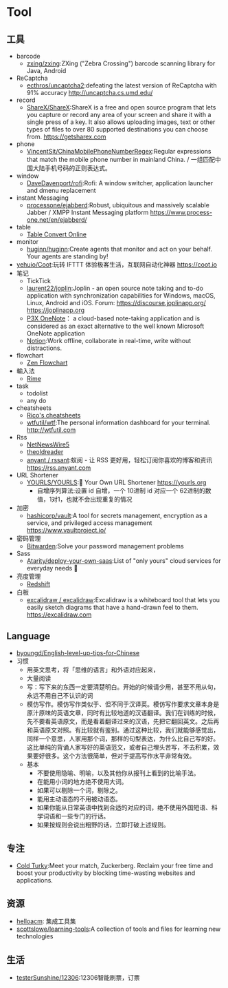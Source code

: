 # Tool

## 工具

* barcode
    - [zxing/zxing](https://github.com/zxing/zxing):ZXing ("Zebra Crossing") barcode scanning library for Java, Android
* ReCaptcha
    - [ecthros/uncaptcha2](https://github.com/ecthros/uncaptcha2):defeating the latest version of ReCaptcha with 91% accuracy http://uncaptcha.cs.umd.edu/
* record
    - [ShareX/ShareX](https://github.com/ShareX/ShareX):ShareX is a free and open source program that lets you capture or record any area of your screen and share it with a single press of a key. It also allows uploading images, text or other types of files to over 80 supported destinations you can choose from. https://getsharex.com
* phone
    - [VincentSit/ChinaMobilePhoneNumberRegex](https://github.com/VincentSit/ChinaMobilePhoneNumberRegex):Regular expressions that match the mobile phone number in mainland China. / 一组匹配中国大陆手机号码的正则表达式。
* window
    - [DaveDavenport/rofi](https://github.com/DaveDavenport/rofi):Rofi: A window switcher, application launcher and dmenu replacement
* instant Messaging
    - [processone/ejabberd](https://github.com/processone/ejabberd):Robust, ubiquitous and massively scalable Jabber / XMPP Instant Messaging platform https://www.process-one.net/en/ejabberd/
* table
    - [Table Convert Online](https://tableconvert.com/)
* monitor
    - [huginn/huginn](https://github.com/huginn/huginn):Create agents that monitor and act on your behalf. Your agents are standing by!
* [yehuio/Coot](https://github.com/yehuio/Coot):玩转 IFTTT 体验极客生活，互联网自动化神器 https://coot.io
* 笔记
    - TickTick
    - [laurent22/joplin](https://github.com/laurent22/joplin):Joplin - an open source note taking and to-do application with synchronization capabilities for Windows, macOS, Linux, Android and iOS. Forum: https://discourse.joplinapp.org/ https://joplinapp.org
    - [P3X OneNote](link)： a cloud-based note-taking application and is considered as an exact alternative to the well known Microsoft OneNote application
    - [Notion](https://www.notion.so/):Work offline, collaborate in real-time, write without distractions.
* flowchart
    - [Zen Flowchart](https://www.zenflowchart.com)
* 輸入法
    - [Rime](https://rime.im)
* task
    - todolist
    - any do
* cheatsheets
    - [Rico's cheatsheets](https://devhints.io/)
    - [wtfutil/wtf](https://github.com/wtfutil/wtf):The personal information dashboard for your terminal. http://wtfutil.com
* Rss
    - [NetNewsWire5](https://github.com/brentsimmons/NetNewsWire/releases/download/mac-5.0.2/NetNewsWire5.0.2.zip)
    - [theoldreader](https://theoldreader.com/)
    - [anyant / rssant](https://github.com/anyant/rssant):蚁阅 - 让 RSS 更好用，轻松订阅你喜欢的博客和资讯 https://rss.anyant.com
* URL Shortener
    - [YOURLS/YOURLS](https://github.com/YOURLS/YOURLS):🔗 Your Own URL Shortener https://yourls.org
        + 自增序列算法:设置 id 自增，一个 10进制 id 对应一个 62进制的数值，1对1，也就不会出现重复的情况
* 加密
    - [hashicorp/vault](https://github.com/hashicorp/vault):A tool for secrets management, encryption as a service, and privileged access management https://www.vaultproject.io/
* 密码管理
    - [Bitwarden](https://bitwarden.com/):Solve your password management problems
* Sass
    - [Atarity/deploy-your-own-saas](https://github.com/Atarity/deploy-your-own-saas):List of "only yours" cloud services for everyday needs 🏴
* 亮度管理
    - [Redshift](http://jonls.dk/redshift/)
* 白板
    - [excalidraw / excalidraw](https://github.com/excalidraw/excalidraw):Excalidraw is a whiteboard tool that lets you easily sketch diagrams that have a hand-drawn feel to them. https://excalidraw.com
## Language

* [byoungd/English-level-up-tips-for-Chinese](https://github.com/byoungd/English-level-up-tips-for-Chinese)
* 习惯
    - 用英文思考，将「思维的语言」和外语对应起来，
    - 大量阅读
    - 写：写下来的东西一定要清楚明白。开始的时候请少用，甚至不用从句，永远不用自己不认识的词
    - 模仿写作。模仿写作类似于、但不同于汉译英。模仿写作要求文章本身是原汁原味的英语文章，同时有比较地道的汉语翻译。我们在训练的时候，先不要看英语原文，而是看着翻译过来的汉语，先把它翻回英文。之后再和英语原文对照。有比较就有鉴别。通过这种比较，我们就能够感觉出，同样一个意思，人家用那个词，那样的句型表达，为什么比自己写的好。这比单纯的背诵人家写好的英语范文，或者自己埋头苦写，不去积累，效果要好很多。这个方法很简单，但对于提高写作水平非常有效。
    - 基本
        + 不要使用隐喻、明喻，以及其他你从报刊上看到的比喻手法。
        + 在能用小词的地方绝不使用大词。
        + 如果可以剔除一个词，剔除之。
        + 能用主动语态的不用被动语态。
        + 如果你能从日常英语中找到合适的对应的词，绝不使用外国短语、科学词语和一些专门的行话。
        + 如果按规则会说出粗野的话，立即打破上述规则。

## 专注

* [Cold Turky](https://getcoldturkey.com/):Meet your match, Zuckerberg. Reclaim your free time and boost your productivity by blocking time-wasting websites and applications.

## 资源

* [helloacm](https://helloacm.com/crontab-generator/): 集成工具集
* [scottslowe/learning-tools](https://github.com/scottslowe/learning-tools):A collection of tools and files for learning new technologies 

## 生活

* [testerSunshine/12306](https://github.com/testerSunshine/12306):12306智能刷票，订票

